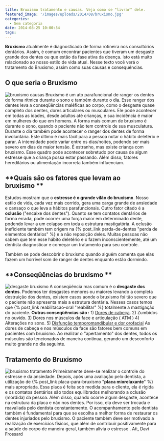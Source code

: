 ```yaml
---
title: Bruxismo tratamento e causas. Veja como se "livrar" dele.
featured_image: '/images/uploads/2014/08/bruxismo.jpg'
categories:
  - Sem categoria
date: 2014-08-25 10:00:54
tags:
---
```


**Bruxismo** atualmente é diagnosticado de forma rotineira nos consultórios dentários. Assim, é comum encontrar pacientes que tiveram um desgaste grande dos dentes ou que estão da fase ativa da doença. Isto está muito relacionado ao nosso estilo de vida atual. Nesse texto você verá o tratamento do Bruxismo, assim como suas causas e consequências.

**O que seria o Bruxismo**
--------------------------

![bruxismo causas](/images/uploads/2014/08/Ranger-os-dentes.png) Bruxismo é um ato parafuncional de ranger os dentes de forma rítmica durante o sono e também durante o dia. Esse ranger dos dentes leva a conseqüências maléficas ao corpo, como o desgaste quase completo dos dentes, dores articulares ou musculares. Ele pode acontecer em todas as idades, desde adultos até crianças, e sua incidência é maior em mulheres do que em homens. A forma mais comum de bruxismo é durante o sono, quando o paciente não tem controle de sua musculatura. Durante o dia também pode acontecer o ranger dos dentes de forma involuntária. Este último é mais fácil para a pessoa notar o hábito deletério e parar. A intensidade pode variar entre os dias/noites, podendo ser mais severo em dias de maior tensão. É estranho, mas existe criança com bruxismo. Esse quadro pode acontecer sobretudo por causa de algum estresse que a criança possa estar passando. Além disso, fatores hereditários ou alimentação incorreta também influenciam.

**Quais são os fatores que levam ao bruxismo **
-----------------------------------------------

Estudos mostram que o **estresse é o grande vilão do bruxismo**. Nosso estilo de vida, cada vez mais corrido, gera uma carga grande de ansiedade e cansaço o que leva a hábitos parafuncionais. Outro fator citado é a **oclusão** ("encaixe dos dentes"). Quanto se tem contatos dentários de forma errada, pode ocorrer uma força maior em determinado dente, podendo levar a um colapso em toda a estrutura mastigatória. A oclusão ineficiente também tem origem na {% post_link perda-de-dentes "perda de elementos dentários" %} e a não reposição deles. Muitas pessoas não sabem que tem esse hábito deletério e o fazem inconscientemente, até um dentista diagnosticar e começar um tratamento para seu controle.

Também se pode descobrir o bruxismo quando alguém comenta que elas fazem um horrível som de ranger de dentes enquanto estão dormindo.

**Conseqüências do bruxismo **
------------------------------

![desgaste bruxismo](/images/uploads/2014/08/dente-desgastado.jpg) A conseqüência mas comum é o **desgaste dos dentes**. Podemos ter desgastes menores ou maiores levando a completa destruição dos dentes, existem casos aonde o bruxismo foi tão severo que o paciente não apresenta mais a estrutura dentária. Nesses casos temos que {% post_link reabilitacao-oral "reabilitar" %} totalmente a mastigação do paciente. **Outras conseqüências são :** 1) [Dores de cabeça](http://pt.wikipedia.org/wiki/Cefaleia). 2) Zumbidos no ouvido. 3) Dores nos músculos da face e articulação ( ATM ) 4) Alterações no sono. 5) [Disfunção temporomandibular e dor orofacial](http://pt.wikipedia.org/wiki/Disfunção_temporomandibular_e_dor_orofacial) As dores de cabeça e nos músculos da face são fatores bem comuns em pacientes com bruxismo. Ao realizar o "apertamento" dos dentes, todos os músculos são tencionados de maneira contínua, gerando um desconforto muito grande no dia seguinte.

**Tratamento do Bruxismo**
--------------------------

![bruxismo tratamento](/images/uploads/2014/08/Placa-bruxismo.png) Primeiramente deve-se realizar o controle do estresse e da ansiedade. Depois, após uma avaliação pelo dentista, a utilização de {% post_link placa-para-bruxismo "**placa miorelaxante**" %} mais apropriada. Essa placa é feita sob medida para o cliente, ela é rígida e os contatos dentários são todos equilibrados melhorando a oclusão (mordida) da pessoa. Além disso, quando ocorre algum desgaste, acontece na estrutura da placa e não nos dentes. Por isso, ela deve ser trocada e reavaliada pelo dentista constantemente. O acompanhamento pelo dentista também é fundamental para que se escolha a melhor forma de restaurar os dentes injuriados pelo bruxismo. O paciente também deve ser motivado a realização de exercícios físicos, que além de contribuir positivamente para a saúde do corpo de maneira geral, também alivia o estresse . Att, Davi Frossard